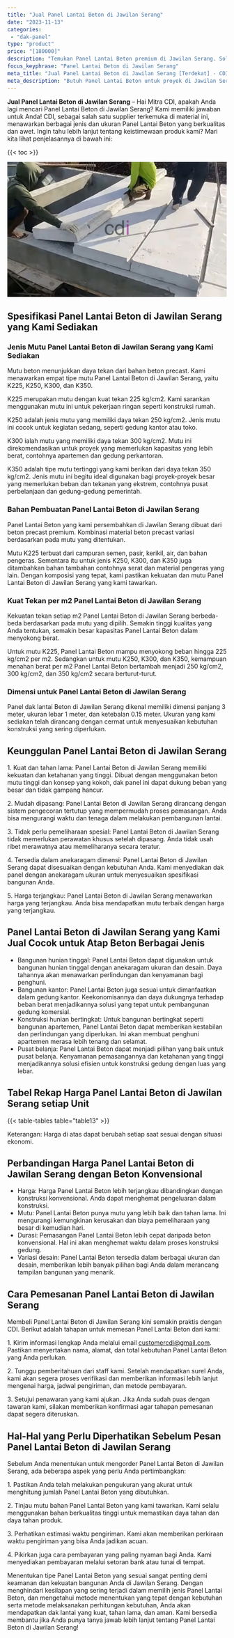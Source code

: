 ```yaml
---
title: "Jual Panel Lantai Beton di Jawilan Serang"
date: "2023-11-13"
categories:
 - "dak-panel"
type: "product"
price: "[180000]"
description: "Temukan Panel Lantai Beton premium di Jawilan Serang. Solusi ideal untuk proyek konstruksi dengan standar terbaik, Panel Lantai Beton memberikan kekuatan maksimal untuk lantai dak. Konsultasi gratis."
focus_keyphrase: "Panel Lantai Beton di Jawilan Serang"
meta_title: "Jual Panel Lantai Beton di Jawilan Serang [Terdekat] - CDI"
meta_description: "Butuh Panel Lantai Beton untuk proyek di Jawilan Serang?. Tersedia Panel Lantai Beton premium untuk proyek konstruksi. Penawaran spesial hanya di sini."
---
```


**Jual Panel Lantai Beton di Jawilan Serang** – Hai Mitra CDI, apakah Anda lagi mencari Panel Lantai Beton di Jawilan Serang? Kami memiliki jawaban untuk Anda! CDI, sebagai salah satu supplier terkemuka di material ini, menawarkan berbagai jenis dan ukuran Panel Lantai Beton yang berkualitas dan awet. Ingin tahu lebih lanjut tentang keistimewaan produk kami? Mari kita lihat penjelasannya di bawah ini:

{{< toc >}}

![Jual Panel Lantai Beton di Jawilan Serang](/images/dak-panel/dak-panel-08.jpg)

## Spesifikasi Panel Lantai Beton di Jawilan Serang yang Kami Sediakan

### Jenis Mutu Panel Lantai Beton di Jawilan Serang yang Kami Sediakan

Mutu beton menunjukkan daya tekan dari bahan beton precast. Kami menawarkan empat tipe mutu Panel Lantai Beton di Jawilan Serang, yaitu K225, K250, K300, dan K350.

K225 merupakan mutu dengan kuat tekan 225 kg/cm2. Kami sarankan menggunakan mutu ini untuk pekerjaan ringan seperti konstruksi rumah.

K250 adalah jenis mutu yang memiliki daya tekan 250 kg/cm2. Jenis mutu ini cocok untuk kegiatan sedang, seperti gedung kantor atau toko.

K300 ialah mutu yang memiliki daya tekan 300 kg/cm2. Mutu ini direkomendasikan untuk proyek yang memerlukan kapasitas yang lebih berat, contohnya apartemen dan gedung perkantoran.

K350 adalah tipe mutu tertinggi yang kami berikan dari daya tekan 350 kg/cm2. Jenis mutu ini begitu ideal digunakan bagi proyek-proyek besar yang memerlukan beban dan tekanan yang ekstrem, contohnya pusat perbelanjaan dan gedung-gedung pemerintah.

### Bahan Pembuatan Panel Lantai Beton di Jawilan Serang

Panel Lantai Beton yang kami persembahkan di Jawilan Serang dibuat dari beton precast premium. Kombinasi material beton precast variasi berdasarkan pada mutu yang ditentukan.

Mutu K225 terbuat dari campuran semen, pasir, kerikil, air, dan bahan pengeras. Sementara itu untuk jenis K250, K300, dan K350 juga ditambahkan bahan tambahan contohnya serat dan material pengeras yang lain. Dengan komposisi yang tepat, kami pastikan kekuatan dan mutu Panel Lantai Beton di Jawilan Serang yang kami tawarkan.

### Kuat Tekan per m2 Panel Lantai Beton di Jawilan Serang

Kekuatan tekan setiap m2 Panel Lantai Beton di Jawilan Serang berbeda-beda berdasarkan pada mutu yang dipilih. Semakin tinggi kualitas yang Anda tentukan, semakin besar kapasitas Panel Lantai Beton dalam menyokong berat.

Untuk mutu K225, Panel Lantai Beton mampu menyokong beban hingga 225 kg/cm2 per m2. Sedangkan untuk mutu K250, K300, dan K350, kemampuan menahan berat per m2 Panel Lantai Beton bertambah menjadi 250 kg/cm2, 300 kg/cm2, dan 350 kg/cm2 secara berturut-turut.

### Dimensi untuk Panel Lantai Beton di Jawilan Serang

Panel dak lantai Beton di Jawilan Serang dikenal memiliki dimensi panjang 3 meter, ukuran lebar 1 meter, dan ketebalan 0.15 meter. Ukuran yang kami sediakan telah dirancang dengan cermat untuk menyesuaikan kebutuhan konstruksi yang sering diperlukan.

## Keunggulan Panel Lantai Beton di Jawilan Serang

1\.  Kuat dan tahan lama: Panel Lantai Beton di Jawilan Serang memiliki kekuatan dan ketahanan yang tinggi. Dibuat dengan menggunakan beton mutu tinggi dan konsep yang kokoh, dak panel ini dapat dukung beban yang besar dan tidak gampang hancur.

2\.  Mudah dipasang: Panel Lantai Beton di Jawilan Serang dirancang dengan sistem pengecoran tertutup yang mempermudah proses pemasangan. Anda bisa mengurangi waktu dan tenaga dalam melakukan pembangunan lantai.

3\.  Tidak perlu pemeliharaan spesial: Panel Lantai Beton di Jawilan Serang tidak memerlukan perawatan khusus setelah dipasang. Anda tidak usah ribet merawatnya atau memeliharanya secara teratur.

4\.  Tersedia dalam anekaragam dimensi: Panel Lantai Beton di Jawilan Serang dapat disesuaikan dengan kebutuhan Anda. Kami menyediakan dak panel dengan anekaragam ukuran untuk menyesuaikan spesifikasi bangunan Anda.

5\.  Harga terjangkau: Panel Lantai Beton di Jawilan Serang menawarkan harga yang terjangkau. Anda bisa mendapatkan mutu terbaik dengan harga yang terjangkau.

## Panel Lantai Beton di Jawilan Serang yang Kami Jual Cocok untuk Atap Beton Berbagai Jenis

*   Bangunan hunian tinggal: Panel Lantai Beton dapat digunakan untuk bangunan hunian tinggal dengan anekaragam ukuran dan desain. Daya tahannya akan menawarkan perlindungan dan kenyamanan bagi penghuni.
*   Bangunan kantor: Panel Lantai Beton juga sesuai untuk dimanfaatkan dalam gedung kantor. Keekonomisannya dan daya dukungnya terhadap beban berat menjadikannya solusi yang tepat untuk pembangunan gedung komersial.
*   Konstruksi hunian bertingkat: Untuk bangunan bertingkat seperti bangunan apartemen, Panel Lantai Beton dapat memberikan kestabilan dan perlindungan yang diperlukan. Ini akan membuat penghuni apartemen merasa lebih tenang dan selamat.
*   Pusat belanja: Panel Lantai Beton dapat menjadi pilihan yang baik untuk pusat belanja. Kenyamanan pemasangannya dan ketahanan yang tinggi menjadikannya solusi efisien untuk konstruksi gedung dengan luas yang lebar.

## Tabel Rekap Harga Panel Lantai Beton di Jawilan Serang setiap Unit

{{< table-tables table="table13" >}}

Keterangan: Harga di atas dapat berubah setiap saat sesuai dengan situasi ekonomi.

## Perbandingan Harga Panel Lantai Beton di Jawilan Serang dengan Beton Konvensional

*   Harga: Harga Panel Lantai Beton lebih terjangkau dibandingkan dengan konstruksi konvensional. Anda dapat menghemat pengeluaran dalam konstruksi.
*   Mutu: Panel Lantai Beton punya mutu yang lebih baik dan tahan lama. Ini mengurangi kemungkinan kerusakan dan biaya pemeliharaan yang besar di kemudian hari.
*   Durasi: Pemasangan Panel Lantai Beton lebih cepat daripada beton konvensional. Hal ini akan menghemat waktu dalam proses konstruksi gedung.
*   Variasi desain: Panel Lantai Beton tersedia dalam berbagai ukuran dan desain, memberikan lebih banyak pilihan bagi Anda dalam merancang tampilan bangunan yang menarik.

## Cara Pemesanan Panel Lantai Beton di Jawilan Serang

Membeli Panel Lantai Beton di Jawilan Serang kini semakin praktis dengan CDI. Berikut adalah tahapan untuk memesan Panel Lantai Beton dari kami:

1\.  Kirim informasi lengkap Anda melalui email customercdi@gmail.com. Pastikan menyertakan nama, alamat, dan total kebutuhan Panel Lantai Beton yang Anda perlukan.

2\.  Tunggu pemberitahuan dari staff kami. Setelah mendapatkan surel Anda, kami akan segera proses verifikasi dan memberikan informasi lebih lanjut mengenai harga, jadwal pengiriman, dan metode pembayaran.

3\.  Setujui penawaran yang kami ajukan. Jika Anda sudah puas dengan tawaran kami, silakan memberikan konfirmasi agar tahapan pemesanan dapat segera diteruskan.

## Hal-Hal yang Perlu Diperhatikan Sebelum Pesan Panel Lantai Beton di Jawilan Serang

Sebelum Anda menentukan untuk mengorder Panel Lantai Beton di Jawilan Serang, ada beberapa aspek yang perlu Anda pertimbangkan:

1\.  Pastikan Anda telah melakukan pengukuran yang akurat untuk menghitung jumlah Panel Lantai Beton yang dibutuhkan.

2\.  Tinjau mutu bahan Panel Lantai Beton yang kami tawarkan. Kami selalu menggunakan bahan berkualitas tinggi untuk memastikan daya tahan dan daya tahan produk.

3\.  Perhatikan estimasi waktu pengiriman. Kami akan memberikan perkiraan waktu pengiriman yang bisa Anda jadikan acuan.

4\.  Pikirkan juga cara pembayaran yang paling nyaman bagi Anda. Kami menyediakan pembayaran melalui setoran bank atau tunai di tempat.

Menentukan tipe Panel Lantai Beton yang sesuai sangat penting demi keamanan dan kekuatan bangunan Anda di Jawilan Serang. Dengan menghindari kesilapan yang sering terjadi dalam memilih jenis Panel Lantai Beton, dan mengetahui metode menentukan yang tepat dengan kebutuhan serta metode melaksanakan perhitungan kebutuhan, Anda akan mendapatkan dak lantai yang kuat, tahan lama, dan aman. Kami bersedia membantu jika Anda punya tanya jawab lebih lanjut tentang Panel Lantai Beton di Jawilan Serang!